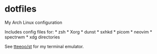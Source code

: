 # dotfiles
My Arch Linux configuration

Includes config files for:
    * zsh
    * Xorg
    * dunst
    * sxhkd
    * picom
    * neovim
    * spectrwm
    * xdg directories

See [tteeoo/st](https://github.com/tteeoo/st) for my terminal emulator.
